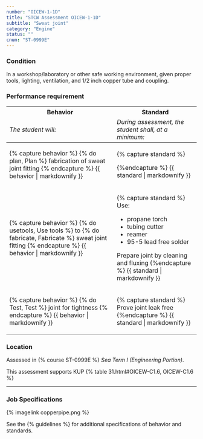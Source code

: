 ```yaml
---
number: "OICEW-1-1D"
title: "STCW Assessment OICEW-1-1D"
subtitle: "Sweat joint"
category: "Engine"
status: ""
cnum: "ST-0999E"
---
```

### Condition

In a workshop/laboratory or other safe working environment, given proper tools, lighting, ventilation, and 1/2 inch copper tube and coupling.

### Performance requirement 

<table width='100%' class='Guidelines'>
 <thead>
 <tr>
     <th class='thirty'>Behavior</th>
     <th class='seventy'>Standard</th>
 </tr>
 <tr>
     <td><em>The student will:</em></td>
     <td><em>During assessment, the student shall, at a minimum:</em></td>
 </tr>
 </thead>
 <tbody>
 

<tr><td>

{% capture behavior %}
{% do plan, Plan %} fabrication of sweat joint fitting
{% endcapture %}
{{ behavior | markdownify }}

</td><td>

{% capture standard %}

{%endcapture %}
{{ standard | markdownify }}

</td></tr>



<tr><td>

{% capture behavior %}
{% do usetools, Use tools %} to {% do fabricate, Fabricate %} sweat joint fitting
{% endcapture %}
{{ behavior | markdownify }}

</td><td>

{% capture standard %}
Use:

  * propane torch
  * tubing cutter
  * reamer
  * 95-5 lead free solder

Prepare joint by cleaning and fluxing
{%endcapture %}
{{ standard | markdownify }}

</td></tr>



<tr><td>

{% capture behavior %}
{% do Test, Test %} joint for tightness
{% endcapture %}
{{ behavior | markdownify }}

</td><td>

{% capture standard %}
Prove joint leak free
{%endcapture %}
{{ standard | markdownify }}

</td></tr>



 </tbody>
 </table>

### Location

Assessed in  {% course  ST-0999E %}  *Sea Term I (Engineering Portion)*.

This assessment supports KUP {% table 31.html#OICEW-C1.6, OICEW-C1.6 %}

***

### Job Specifications

{% imagelink copperpipe.png %}

See the {% guidelines %} for additional specifications of behavior and standards.